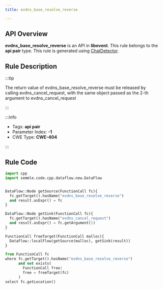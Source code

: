 ```yaml
---
title: evdns_base_resolve_reverse

---
```



## API Overview
**evdns_base_resolve_reverse** is an API in **libevent**. This rule belongs to the **api pair** type. This rule is generated using [ChatDetector](../../tools/ChatDetector).
## Rule Description

:::tip

The return value of evdns_base_resolve_reverse must be released by calling evdns_cancel_request, with the same object passed as the 2-th argument to evdns_cancel_request

:::

:::info

- Tags: **api pair**
- Parameter Index: **-1**
- CWE Type: **CWE-404**

:::

## Rule Code
```python
import cpp
import semmle.code.cpp.dataflow.new.DataFlow


DataFlow::Node getSource(FunctionCall fc){
  fc.getTarget().hasName("evdns_base_resolve_reverse")
  and result.asExpr() = fc
}

DataFlow::Node getSink(FunctionCall fc){
  fc.getTarget().hasName("evdns_cancel_request")
  and result.asExpr() = fc.getArgument(1)
}

FunctionCall freeTarget(FunctionCall malloc){
  DataFlow::localFlow(getSource(malloc), getSink(result))
}

from FunctionCall fc
where fc.getTarget().hasName("evdns_base_resolve_reverse")
      and not exists(
        FunctionCall free| 
        free = freeTarget(fc)
      )
select fc.getLocation()

```